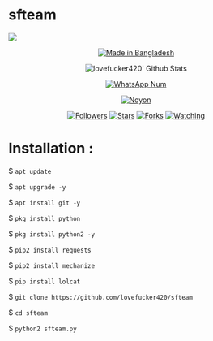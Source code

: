 # sfteam
![](https://img.shields.io/badge/lovefucker420-SilentForce-orange?style=for-the-badge&logo=python.svg) 
<p align="center">
<a href="#"><img title="Made in Bangladesh " src="https://img.shields.io/badge/MADE%20IN-Bangladesh-green?colorA=%23ff0000&colorB=%23017e40&style=for-the-badge"></a>
</p>
<p align="center">
<img alt="lovefucker420' Github Stats" src="https://github-readme-stats.vercel.app/api?username=lovefucker420&show_icons=true&include_all_commits=true&hide_border=true" />
<!--  <img alt="profile pic" width="195px" src="https://avatars2.githubusercontent.com/u/26059688?s=460&u=d41b000a62eab50d000c3da604d151cec27bd850&v=4" />  -->
<!--  <img src="https://github-readme-stats.anuraghazra1.vercel.app/api/top-langs/?username=lovefucker420&hide=ruby,perl&hide_border=true" />  -->
</p>
<p align="center">
<a href="#"><img title="WhatsApp Num" src="https://img.shields.io/badge/WhatsApp%20Number-+8801305055097-green?colorA=%23ff0000&colorB=%23017e40&style=for-the-badge"></a>
</p>
<p align="center">
<p align="center">
<p align="center">
<a href="https://github.com/lovefucker420"><img title="Noyon" src="https://img.shields.io/badge/Noyon-lovefucker420-red.svg?style=for-the-badge&logo=github"></a>
</p>
<p align="center">
<a href="https://github.com/lovefucker420/sfteam/followers"><img title="Followers" src="https://img.shields.io/github/followers/lovefucker420?color=blue&style=flat-square"></a>
<a href="https://github.com/lovefucker420/sfteam /stargazers/"><img title="Stars" src="https://img.shields.io/github/stars/lovefucker420/World?color=red&style=flat-square"></a>
<a href="https://github.com/lovefucker420/sfteam/network/members"><img title="Forks" src="https://img.shields.io/github/forks/lovefucker420/devil?color=red&style=flat-square"></a>
<a href="https://github.com/lovefucker420/sfteam/watchers"><img title="Watching" src="https://img.shields.io/github/watchers/lovefucker420/devil?label=Watchers&color=blue&style=flat-square"></a>
</p>

# Installation :
$ `apt update`

$ `apt upgrade -y`

$ `apt install git -y`

$ `pkg install python`

$ `pkg install python2 -y`

$ `pip2 install requests`

$ `pip2 install mechanize`

$ `pip install lolcat`

$ `git clone https://github.com/lovefucker420/sfteam`

$ `cd sfteam`

$ `python2 sfteam.py`


